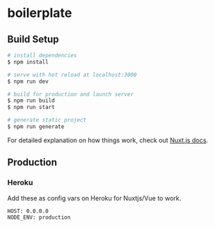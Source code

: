 # boilerplate

## Build Setup

```bash
# install dependencies
$ npm install

# serve with hot reload at localhost:3000
$ npm run dev

# build for production and launch server
$ npm run build
$ npm run start

# generate static project
$ npm run generate
```

For detailed explanation on how things work, check out [Nuxt.js docs](https://nuxtjs.org).

## Production

### Heroku

Add these as config vars on Heroku for Nuxtjs/Vue to work.

```
HOST: 0.0.0.0
NODE_ENV: production

```
